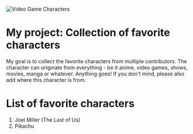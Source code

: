 
![Video Game Characters](https://cdn.mos.cms.futurecdn.net/krniDkpHJKbzdmM3bBCzeK-970-80.jpg.webp)

# My project: Collection of favorite characters
My goal is to collect the favorite characters from multiple contributors. The character can originate from everything - be it anime, video games, shows, movies, manga or whatever. Anything goes! If you don't mind, please also add where this character is from.

# List of favorite characters
1. Joel Miller (The Last of Us)
1. Pikachu
